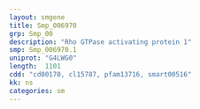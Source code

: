 ```yaml
---
layout: smgene
title: Smp_006970
grp: Smp_00
description: "Rho GTPase activating protein 1"
smp: Smp_006970.1
uniprot: "G4LWG0"
length:  1101
cdd: "cd00170, cl15787, pfam13716, smart00516"
kk: ns
categories: sm
---
```

